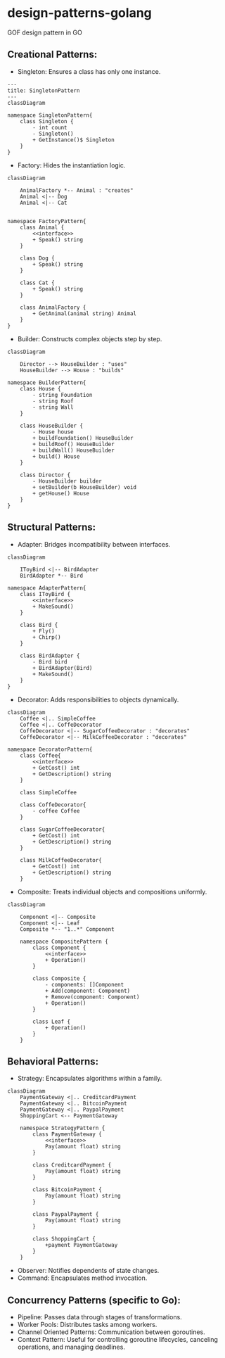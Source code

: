 # design-patterns-golang
GOF design pattern in GO


## Creational Patterns:
- Singleton: Ensures a class has only one instance.
```mermaid
---
title: SingletonPattern
---
classDiagram

namespace SingletonPattern{
    class Singleton {
        - int count
        - Singleton()
        + GetInstance()$ Singleton
    }
}
```
- Factory: Hides the instantiation logic.
```mermaid
classDiagram

    AnimalFactory *-- Animal : "creates"
    Animal <|-- Dog
    Animal <|-- Cat


namespace FactoryPattern{
    class Animal {
        <<interface>>
        + Speak() string
    }

    class Dog {
        + Speak() string
    }

    class Cat {
        + Speak() string
    }

    class AnimalFactory {
        + GetAnimal(animal string) Animal
    }
}
```
- Builder: Constructs complex objects step by step.
```mermaid
classDiagram

    Director --> HouseBuilder : "uses"
    HouseBuilder --> House : "builds"

namespace BuilderPattern{
    class House {
        - string Foundation
        - string Roof
        - string Wall
    }

    class HouseBuilder {
        - House house
        + buildFoundation() HouseBuilder
        + buildRoof() HouseBuilder
        + buildWall() HouseBuilder
        + build() House
    }

    class Director {
        - HouseBuilder builder
        + setBuilder(b HouseBuilder) void
        + getHouse() House
    }
}
```

## Structural Patterns:
- Adapter: Bridges incompatibility between interfaces.
```mermaid
classDiagram

    IToyBird <|-- BirdAdapter
    BirdAdapter *-- Bird

namespace AdapterPattern{
    class IToyBird {
        <<interface>>
        + MakeSound()
    }

    class Bird {
        + Fly()    
        + Chirp()
    }

    class BirdAdapter {
        - Bird bird
        + BirdAdapter(Bird)
        + MakeSound()
    }
}
```
- Decorator: Adds responsibilities to objects dynamically.
```mermaid
classDiagram
    Coffee <|.. SimpleCoffee
    Coffee <|.. CoffeDecorator
    CoffeDecorator <|-- SugarCoffeeDecorator : "decorates"
    CoffeDecorator <|-- MilkCoffeeDecorator : "decorates"

namespace DecoratorPattern{
    class Coffee{
        <<interface>>
        + GetCost() int
        + GetDescription() string
    }
    
    class SimpleCoffee

    class CoffeDecorator{
        - coffee Coffee
    }

    class SugarCoffeeDecorator{
        + GetCost() int
        + GetDescription() string
    }

    class MilkCoffeeDecorator{
        + GetCost() int
        + GetDescription() string
    }
```
- Composite: Treats individual objects and compositions uniformly.
```mermaid
classDiagram

    Component <|-- Composite
    Component <|-- Leaf
    Composite *-- "1..*" Component

    namespace CompositePattern {
        class Component {
            <<interface>>
            + Operation()
        }

        class Composite {
            - components: []Component
            + Add(component: Component)
            + Remove(component: Component)
            + Operation()
        }

        class Leaf {
            + Operation()
        }
    }
```

## Behavioral Patterns:
- Strategy: Encapsulates algorithms within a family.
```mermaid
classDiagram
    PaymentGateway <|.. CreditcardPayment
    PaymentGateway <|.. BitcoinPayment
    PaymentGateway <|.. PaypalPayment
    ShoppingCart <-- PaymentGateway
    
    namespace StrategyPattern {
        class PaymentGateway {
            <<interface>>
            Pay(amount float) string
        }

        class CreditcardPayment {
            Pay(amount float) string
        }

        class BitcoinPayment {
            Pay(amount float) string
        }
        
        class PaypalPayment {
            Pay(amount float) string
        }
        
        class ShoppingCart {
            +payment PaymentGateway
        }
    }
```
- Observer: Notifies dependents of state changes.
- Command: Encapsulates method invocation.

## Concurrency Patterns (specific to Go):
- Pipeline: Passes data through stages of transformations.
- Worker Pools: Distributes tasks among workers.
- Channel Oriented Patterns: Communication between goroutines.
- Context Pattern: Useful for controlling goroutine lifecycles, canceling operations, and managing deadlines.

